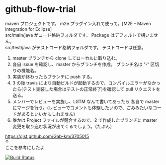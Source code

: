 github-flow-trial  
===============

maven プロジェクトです。 m2e プラグイン入れて使って。[M2E - Maven Integration for Eclipse]  
src/main/java がコード格納フォルダです。 Package はデフォルトで構いません。  
src/test/java がテストコード格納フォルダです。 テストコードは任意。

1. master ブランチから clone してローカルに取り込む。
2. 各自 issue を確認し、master からブランチを作成。 ブランチ名は "‐" 区切りの機能名。
3. 実装が終わったらブランチに push する。
4. 3 の後 travis により自動ビルドが起動するので、コンパイルエラーがなかったら(テスト実装した場合はテストの正常終了)を確認して pull リクエストを送る。
5. メンバーでレビューを実施し、LGTM なんて書いてあったら 各自で master にマージを行う。(レビューでコメントも体験したいので、ごみみたいなコードがあるといいかもしれません)
6. 誰かは Project ファイルが競合するので、2 で作成したブランチに master 変更を取り込む状況が出てくるでしょう。（たぶん）

  
https://gist.github.com/Gab-km/3705015  
↑  
ここを参考にしたよ  
  
[![Build Status](https://travis-ci.org/devmen-sapporo/github_flow_trial.svg?branch=master)](https://travis-ci.org/devmen-sapporo/github_flow_trial)
